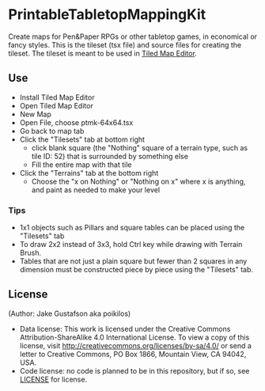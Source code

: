 # PrintableTabletopMappingKit
Create maps for Pen&amp;Paper RPGs or other tabletop games, in economical or fancy styles. This is the tileset (tsx file) and source files for creating the tileset. The tileset is meant to be used in [Tiled Map Editor](https://www.mapeditor.org/).

## Use
* Install Tiled Map Editor
* Open Tiled Map Editor
* New Map
* Open File, choose ptmk-64x64.tsx
* Go back to map tab
* Click the "Tilesets" tab at bottom right
  * click blank square (the "Nothing" square of a terrain type, such as tile ID: 52) that is surrounded by something else
  * Fill the entire map with that tile
* Click the "Terrains" tab at the bottom right
  * Choose the "x on Nothing" or "Nothing on x" where x is anything, and paint as needed to make your level

### Tips
* 1x1 objects such as Pillars and square tables can be placed using the "Tilesets" tab
* To draw 2x2 instead of 3x3, hold Ctrl key while drawing with Terrain Brush.
* Tables that are not just a plain square but fewer than 2 squares in any dimension must be constructed piece by piece using the "Tilesets" tab.


## License
(Author: Jake Gustafson aka poikilos)
* Data license: This work is licensed under the Creative Commons Attribution-ShareAlike 4.0 International License. To view a copy of this license, visit http://creativecommons.org/licenses/by-sa/4.0/ or send a letter to Creative Commons, PO Box 1866, Mountain View, CA 94042, USA.
* Code license: no code is planned to be in this repository, but if so, see [LICENSE](https://github.com/poikilos/PrintableTabletopMappingKit/blob/master/LICENSE) for license.
